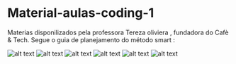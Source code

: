 # Material-aulas-coding-1
 Materias disponilizados pela professora Tereza oliviera , fundadora do Cafè & Tech.
 Segue o guia de planejamento do método smart :

 ![alt text](<Guia Planejamento de Carreira - SMART -imagens-0.jpg>) ![alt text](<Guia Planejamento de Carreira - SMART -imagens-1.jpg>) ![alt text](<Guia Planejamento de Carreira - SMART -imagens-2.jpg>) ![alt text](<Guia Planejamento de Carreira - SMART -imagens-3.jpg>) ![alt text](<Guia Planejamento de Carreira - SMART -imagens-4.jpg>) ![alt text](<Guia Planejamento de Carreira - SMART -imagens-5.jpg>)
